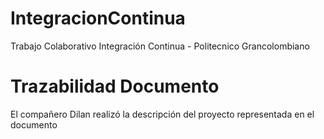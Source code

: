# IntegracionContinua
Trabajo Colaborativo Integración Continua - Politecnico Grancolombiano

# Trazabilidad Documento
El compañero Dilan realizó la descripción del proyecto representada en el documento
